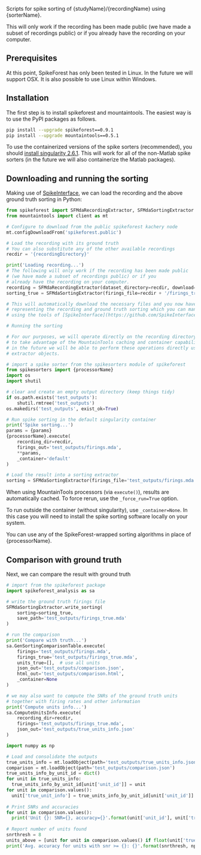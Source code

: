 Scripts for spike sorting of {studyName}/{recordingName} using {sorterName}.

This will only work if the recording has been made public (we have made a subset of recordings public) or if you already have the recording on your computer.

## Prerequisites

At this point, SpikeForest has only been tested in Linux. In the future we will support OSX. It is also possible to use Linux within Windows.

## Installation

The first step is to install spikeforest and mountaintools. The easiest way is to use
the PyPI packages as follows.

```bash
pip install --upgrade spikeforest==0.9.1
pip install --upgrade mountaintools==0.5.1
```

To use the containerized versions of the spike sorters (recommended), you should
[install singularity 2.6.1](https://www.sylabs.io/guides/2.6/user-guide/quick_start.html#quick-installation-steps).
This will work for all of the non-Matlab spike sorters (in the future we will
also containerize the Matlab packages).

## Downloading and running the sorting

Making use of [SpikeInterface](https://github.com/SpikeInterface/), we can load the recording and the above ground truth sorting in Python:

```python
from spikeforest import SFMdaRecordingExtractor, SFMdaSortingExtractor
from mountaintools import client as mt

# Configure to download from the public spikeforest kachery node
mt.configDownloadFrom('spikeforest.public')

# Load the recording with its ground truth
# You can also substitute any of the other available recordings
recdir = '{recordingDirectory}'

print('Loading recording...')
# The following will only work if the recording has been made public
# (we have made a subset of recordings public) or if you
# already have the recording on your computer.
recording = SFMdaRecordingExtractor(dataset_directory=recdir, download=True)
sorting_true = SFMdaSortingExtractor(firings_file=recdir + '/firings_true.mda')

# This will automatically download the necessary files and you now have objects
# representing the recording and ground truth sorting which you can manipulate
# using the tools of [SpikeInterface](https://github.com/SpikeInterface/).

# Running the sorting

# For our purposes, we will operate directly on the recording directory in order
# to take advantage of the MountainTools caching and container capabilities. But
# in the future we will be able to perform these operations directly using the
# extractor objects.

# import a spike sorter from the spikesorters module of spikeforest
from spikesorters import {processorName}
import os
import shutil

# clear and create an empty output directory (keep things tidy)
if os.path.exists('test_outputs'):
    shutil.rmtree('test_outputs')
os.makedirs('test_outputs', exist_ok=True)

# Run spike sorting in the default singularity container
print('Spike sorting...')
params = {params}
{processorName}.execute(
    recording_dir=recdir,
    firings_out='test_outputs/firings.mda',
    **params,
    _container='default'
)

# Load the result into a sorting extractor
sorting = SFMdaSortingExtractor(firings_file='test_outputs/firings.mda')
```

When using MountainTools processors (via `execute()`), results are
automatically cached. To force rerun, use the `_force_run=True` option.

To run outside the container (without singularity), use `_container=None`. In this case you will need to install the spike sorting software locally on your system.

You can use any of the SpikeForest-wrapped
sorting algorithms in place of {processorName}.

## Comparison with ground truth

Next, we can compare the result with ground truth

```python
# import from the spikeforest package
import spikeforest_analysis as sa

# write the ground truth firings file
SFMdaSortingExtractor.write_sorting(
    sorting=sorting_true,
    save_path='test_outputs/firings_true.mda'
)

# run the comparison
print('Compare with truth...')
sa.GenSortingComparisonTable.execute(
    firings='test_outputs/firings.mda',
    firings_true='test_outputs/firings_true.mda',
    units_true=[],  # use all units
    json_out='test_outputs/comparison.json',
    html_out='test_outputs/comparison.html',
    _container=None
)

# we may also want to compute the SNRs of the ground truth units
# together with firing rates and other information
print('Compute units info...')
sa.ComputeUnitsInfo.execute(
    recording_dir=recdir,
    firings='test_outputs/firings_true.mda',
    json_out='test_outputs/true_units_info.json'
)

import numpy as np

# Load and consolidate the outputs
true_units_info = mt.loadObject(path='test_outputs/true_units_info.json')
comparison = mt.loadObject(path='test_outputs/comparison.json')
true_units_info_by_unit_id = dict()
for unit in true_units_info:
  true_units_info_by_unit_id[unit['unit_id']] = unit
for unit in comparison.values():
  unit['true_unit_info'] = true_units_info_by_unit_id[unit['unit_id']]
  
# Print SNRs and accuracies
for unit in comparison.values():
  print('Unit {}: SNR={}, accuracy={}'.format(unit['unit_id'], unit['true_unit_info']['snr'], unit['accuracy']))
  
# Report number of units found
snrthresh = 8
units_above = [unit for unit in comparison.values() if float(unit['true_unit_info']['snr'] > snrthresh)]
print('Avg. accuracy for units with snr >= {}: {}'.format(snrthresh, np.mean([float(unit['accuracy']) for unit in units_above])))

```
